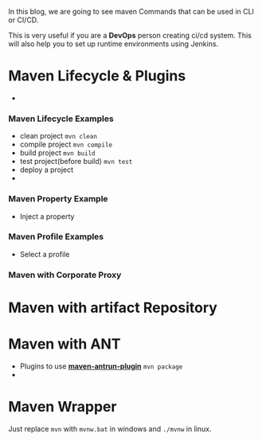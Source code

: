 In this blog, we are going to see maven Commands that can be used in CLI or CI/CD.

This is very useful if you are a **DevOps** person creating ci/cd system. This will also help you to set up runtime environments using Jenkins.

# Maven Lifecycle & Plugins 
- 

### Maven Lifecycle Examples 
- clean project ```mvn clean```
- compile project ```mvn compile```
- build project ```mvn build```
- test project(before build) ```mvn test```
- deploy a project 
- 
### Maven Property Example 

- Inject a property 

### Maven Profile Examples 

- Select a profile 

### Maven with Corporate Proxy 

# Maven with artifact Repository  

# Maven with ANT 
- Plugins to use [**maven-antrun-plugin**]() ```mvn package```
- 

# Maven Wrapper 

Just replace ```mvn``` with ```mvnw.bat``` in windows and ```./mvnw``` in linux. 
